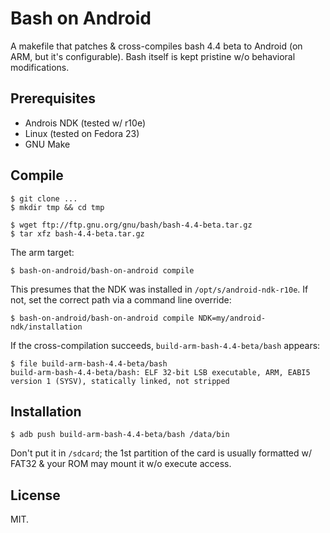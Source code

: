 # Bash on Android

A makefile that patches & cross-compiles bash 4.4 beta to Android (on
ARM, but it's configurable). Bash itself is kept pristine w/o
behavioral modifications.

## Prerequisites

* Androis NDK (tested w/ r10e)
* Linux (tested on Fedora 23)
* GNU Make

## Compile

	$ git clone ...
	$ mkdir tmp && cd tmp

	$ wget ftp://ftp.gnu.org/gnu/bash/bash-4.4-beta.tar.gz
	$ tar xfz bash-4.4-beta.tar.gz

The arm target:

	$ bash-on-android/bash-on-android compile

This presumes that the NDK was installed in
`/opt/s/android-ndk-r10e`. If not, set the correct path via a command
line override:

	$ bash-on-android/bash-on-android compile NDK=my/android-ndk/installation

If the cross-compilation succeeds, `build-arm-bash-4.4-beta/bash`
appears:

	$ file build-arm-bash-4.4-beta/bash
	build-arm-bash-4.4-beta/bash: ELF 32-bit LSB executable, ARM, EABI5 version 1 (SYSV), statically linked, not stripped

## Installation

	$ adb push build-arm-bash-4.4-beta/bash /data/bin

Don't put it in `/sdcard`; the 1st partition of the card is usually
formatted w/ FAT32 & your ROM may mount it w/o execute access.

## License

MIT.
